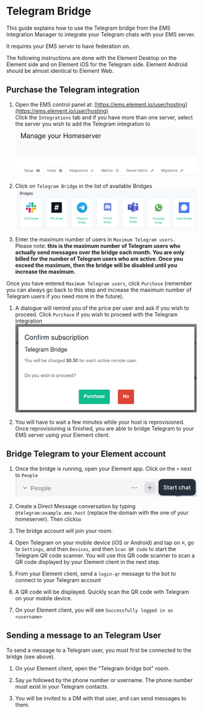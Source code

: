 # Telegram Bridge

This guide explains how to use the Telegram bridge from the EMS Integration Manager to integrate your Telegram chats with your EMS server.

It requires your EMS server to have federation on.

The following instructions are done with the  Element Desktop on the Element side and on Element iOS for the Telegram side. Element Android should be almost identical to Element Web.

## Purchase the Telegram integration

1. Open the EMS control panel at: [https://ems.element.io/user/hosting](https://ems.element.io/user/hosting)  
Click the `Integrations` tab  and if you have more than one server, select the server you wish to add the Telegram integration to  
![temp](../images/click-integration-tab-ems-user-hosting.png)  

1. Click on `Telegram Bridge` in the list of available Bridges
![temp](../images/bridge-integration-list.png)  

1. Enter the maximum number of users in `Maximum Telegram users`.  
Please note:  **this is the maximum number of Telegram users who actually send messages over the bridge each month. You are only billed for the number of Telegram users who are active. Once you exceed the maximum, then the bridge will be disabled until you increase the maximum.**

Once you have entered `Maximum Telegram users`, click `Purchase` (remember you can always go back to this step and increase the maximum number of Telegram users if you need more in the future).

1. A dialogue will remind you of the price per user and ask if you wish to proceed. Click `Purchase` if you wish to proceed with the Telegram Integration  
![temp](../images/telegram-bridge/confirm-payment.png)  

1. You will have to wait a few minutes while your host is reprovisioned.
Once reprovisioning is finished, you are able to bridge Telegram to your EMS server using your Element client.

## Bridge Telegram to your Element account

1. Once the bridge is running, open your Element app. Click on the `+` next to `People`
![temp](../images/start-chat.png)

1. Create a Direct Message conversation by typing `@telegram:example.ems.host` (replace the domain with the one of your homeserver). Then click`Go`

1. The bridge account will join your room.

1. Open Telegram on your mobile device (iOS or Android) and tap on ≡, go to `Settings`, and then `Devices`, and then `Scan QR Code` to start the Telegram QR code scanner. You will use this QR code scanner to scan a QR code displayed by your Element client in the next step.

1. From your Element client, send a `login-qr` message to the bot to connect to your Telegram account  

1. A QR code will be displayed. Quickly scan the QR code with Telegram on your mobile device.

1. On your Element client, you will see `Successfully logged in as <username>`

## Sending a message to an Telegram User

To send a message to a Telegram user, you must first be connected to the bridge (see above).

1. On your Element client, open the "Telegram bridge bot" room.

1. Say `pm` followed by the phone number or username. The phone number must exist in your Telegram contacts.

1. You will be invited to a DM with that user, and can send messages to them.
